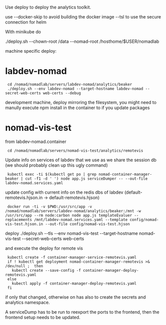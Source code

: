 Use deploy to deploy the analytics toolkit.

use
 --docker-skip to avoid building the docker image
 --tsl to use the secure connection for helm

With minikube do

./deploy.sh --chown-root /data --nomad-root /hosthome/$USER/nomadlab


machine specific deploy:

# labdev-nomad

     cd /nomad/nomadlab/servers/labdev-nomad/analytics/beaker
     ./deploy.sh --env labdev-nomad --target-hostname labdev-nomad --secret-web-certs web-certs --debug

development machine, deploy mirroring the filesystem, you might need to manully execute npm install in the container to if you update packages

# nomad-vis-test

from labdev-nomad.container

     cd /nomad/nomadlab/servers/nomad-vis-test/analytics/remotevis

Update info on services of labdev that we use as we share the session db (we should probably clean up this ugly command)

     kubectl exec -ti $(kubectl get po | grep nomad-container-manager-beaker | cut -f1 -d ' ') node app.js serviceDumper -- --out-file labdev-nomad.services.yaml

update config with current info on the redis dbs of labdev (default-remotevis.hjson.in -> default-remotevis.hjson)

     docker run -ti -v $PWD:/usr/src/app -v /nomad/nomadlab/servers/labdev-nomad/analytics/beaker:/mnt -w /usr/src/app --rm node:carbon node app.js templateEvaluer --replacements /mnt/labdev-nomad.services.yaml --template config/nomad-vis-test.hjson.in --out-file config/nomad-vis-test.hjson

deploy
     ./deploy.sh --tls --env nomad-vis-test --target-hostname nomad-vis-test --secret-web-certs web-certs

and execute the deploy for remote vis

     kubectl create -f container-manager-service-remotevis.yaml
     if ! kubectl get deployment nomad-container-manager-remotevis >& /dev/null ;  then
       kubectl create --save-config -f container-manager-deploy-remotevis.yaml
     else
       kubectl apply -f container-manager-deploy-remotevis.yaml
     fi

if only that changed, otherwise on has also to create the secrets and analytics namespace.

A serviceDump has to be run to reexport the ports to the frontend, then the frontend setup needs to be updated.
